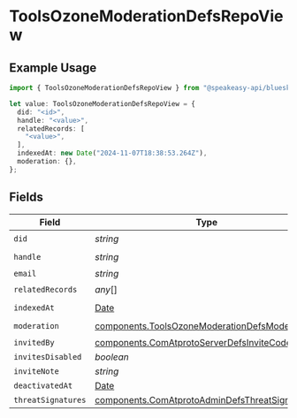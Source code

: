 # ToolsOzoneModerationDefsRepoView

## Example Usage

```typescript
import { ToolsOzoneModerationDefsRepoView } from "@speakeasy-api/bluesky/models/components";

let value: ToolsOzoneModerationDefsRepoView = {
  did: "<id>",
  handle: "<value>",
  relatedRecords: [
    "<value>",
  ],
  indexedAt: new Date("2024-11-07T18:38:53.264Z"),
  moderation: {},
};
```

## Fields

| Field                                                                                                            | Type                                                                                                             | Required                                                                                                         | Description                                                                                                      |
| ---------------------------------------------------------------------------------------------------------------- | ---------------------------------------------------------------------------------------------------------------- | ---------------------------------------------------------------------------------------------------------------- | ---------------------------------------------------------------------------------------------------------------- |
| `did`                                                                                                            | *string*                                                                                                         | :heavy_check_mark:                                                                                               | N/A                                                                                                              |
| `handle`                                                                                                         | *string*                                                                                                         | :heavy_check_mark:                                                                                               | N/A                                                                                                              |
| `email`                                                                                                          | *string*                                                                                                         | :heavy_minus_sign:                                                                                               | N/A                                                                                                              |
| `relatedRecords`                                                                                                 | *any*[]                                                                                                          | :heavy_check_mark:                                                                                               | N/A                                                                                                              |
| `indexedAt`                                                                                                      | [Date](https://developer.mozilla.org/en-US/docs/Web/JavaScript/Reference/Global_Objects/Date)                    | :heavy_check_mark:                                                                                               | N/A                                                                                                              |
| `moderation`                                                                                                     | [components.ToolsOzoneModerationDefsModeration](../../models/components/toolsozonemoderationdefsmoderation.md)   | :heavy_check_mark:                                                                                               | N/A                                                                                                              |
| `invitedBy`                                                                                                      | [components.ComAtprotoServerDefsInviteCode](../../models/components/comatprotoserverdefsinvitecode.md)           | :heavy_minus_sign:                                                                                               | N/A                                                                                                              |
| `invitesDisabled`                                                                                                | *boolean*                                                                                                        | :heavy_minus_sign:                                                                                               | N/A                                                                                                              |
| `inviteNote`                                                                                                     | *string*                                                                                                         | :heavy_minus_sign:                                                                                               | N/A                                                                                                              |
| `deactivatedAt`                                                                                                  | [Date](https://developer.mozilla.org/en-US/docs/Web/JavaScript/Reference/Global_Objects/Date)                    | :heavy_minus_sign:                                                                                               | N/A                                                                                                              |
| `threatSignatures`                                                                                               | [components.ComAtprotoAdminDefsThreatSignature](../../models/components/comatprotoadmindefsthreatsignature.md)[] | :heavy_minus_sign:                                                                                               | N/A                                                                                                              |